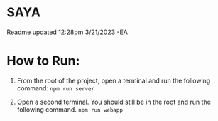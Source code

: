 # SAYA

Readme updated 12:28pm 3/21/2023 -EA

# How to Run:

1. From the root of the project, open a terminal and run the following command:
   `npm run server`


2. Open a second terminal. You should still be in the root and run the following command.
   `npm run webapp`
